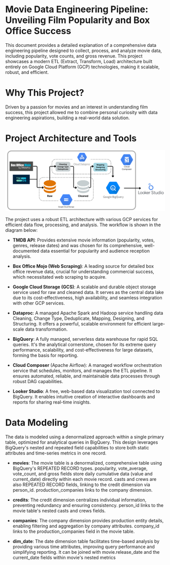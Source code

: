 # Movie Data Engineering Pipeline: Unveiling Film Popularity and Box Office Success
This document provides a detailed explanation of a comprehensive data engineering pipeline designed to collect, process, and analyze movie data, including popularity, vote counts, and gross revenue. This project showcases a modern ETL (Extract, Transform, Load) architecture built entirely on Google Cloud Platform (GCP) technologies, making it scalable, robust, and efficient.

# Why This Project?
Driven by a passion for movies and an interest in understanding film success, this project allowed me to combine personal curiosity with data engineering aspirations, building a real-world data solution.

# Project Architecture and Tools

![](project_pictures/workflow.png)

The project uses a robust ETL architecture with various GCP services for efficient data flow, processing, and analysis. The workflow is shown in the diagram below:

- **TMDB API**: Provides extensive movie information (popularity, votes, genres, release dates) and was chosen for its comprehensive, well-documented data essential for popularity and audience reception analysis.

- **Box Office Mojo (Web Scraping)**: A leading source for detailed box office revenue data, crucial for understanding commercial success, which necessitated web scraping to acquire.

- **Google Cloud Storage (GCS)**: A scalable and durable object storage service used for raw and cleaned data. It serves as the central data lake due to its cost-effectiveness, high availability, and seamless integration with other GCP services.

- **Dataproc**: A managed Apache Spark and Hadoop service handling data Cleaning, Change Type, Deduplicate, Mapping, Designing, and Structuring. It offers a powerful, scalable environment for efficient large-scale data transformation.

- **BigQuery**: A fully managed, serverless data warehouse for rapid SQL queries. It's the analytical cornerstone, chosen for its extreme query performance, scalability, and cost-effectiveness for large datasets, forming the basis for reporting.

- **Cloud Composer** (Apache Airflow): A managed workflow orchestration service that schedules, monitors, and manages the ETL pipeline. It ensures automated, reliable, and maintainable data processes through robust DAG capabilities.

- **Looker Studio**: A free, web-based data visualization tool connected to BigQuery. It enables intuitive creation of interactive dashboards and reports for sharing real-time insights.

# Data Modeling
The data is modeled using a denormalized approach within a single primary table, optimized for analytical queries in BigQuery. This design leverages BigQuery's nested and repeated field capabilities to store both static attributes and time-series metrics in one record.

- **movies**: The movie table is a denormalized, comprehensive table using BigQuery's REPEATED RECORD types. popularity, vote_average, vote_count, and gross fields store daily cumulative data (value and current_date) directly within each movie record. casts and crews are also REPEATED RECORD fields, linking to the credit dimension via person_id. production_companies links to the company dimension.

- **credits**: The credit dimension centralizes individual information, preventing redundancy and ensuring consistency. person_id links to the movie table's nested casts and crews fields.

- **companies**: The company dimension provides production entity details, enabling filtering and aggregation by company attributes. company_id links to the production_companies field in the movie table.
- **dim_date**: The date dimension table facilitates time-based analysis by providing various time attributes, improving query performance and simplifying reporting. It can be joined with movie.release_date and the current_date fields within movie's nested metrics